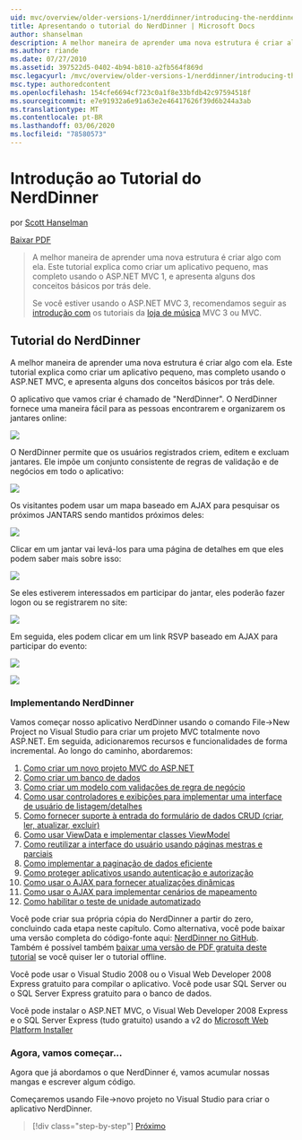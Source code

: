 ```yaml
---
uid: mvc/overview/older-versions-1/nerddinner/introducing-the-nerddinner-tutorial
title: Apresentando o tutorial do NerdDinner | Microsoft Docs
author: shanselman
description: A melhor maneira de aprender uma nova estrutura é criar algo com ela. Este tutorial explica como criar um aplicativo pequeno, mas completo usando o ASP.NE...
ms.author: riande
ms.date: 07/27/2010
ms.assetid: 397522d5-0402-4b94-b810-a2fb564f869d
msc.legacyurl: /mvc/overview/older-versions-1/nerddinner/introducing-the-nerddinner-tutorial
msc.type: authoredcontent
ms.openlocfilehash: 154cfe6694cf723c0a1f8e33bfdb42c97594518f
ms.sourcegitcommit: e7e91932a6e91a63e2e46417626f39d6b244a3ab
ms.translationtype: MT
ms.contentlocale: pt-BR
ms.lasthandoff: 03/06/2020
ms.locfileid: "78580573"
---
```

# <a name="introducing-the-nerddinner-tutorial"></a>Introdução ao Tutorial do NerdDinner

por [Scott Hanselman](https://github.com/shanselman)

[Baixar PDF](http://aspnetmvcbook.s3.amazonaws.com/aspnetmvc-nerdinner_v1.pdf)

> A melhor maneira de aprender uma nova estrutura é criar algo com ela. Este tutorial explica como criar um aplicativo pequeno, mas completo usando o ASP.NET MVC 1, e apresenta alguns dos conceitos básicos por trás dele.
> 
> Se você estiver usando o ASP.NET MVC 3, recomendamos seguir as [introdução com](../../older-versions/getting-started-with-aspnet-mvc3/cs/intro-to-aspnet-mvc-3.md) os tutoriais da [loja de música](../../older-versions/mvc-music-store/mvc-music-store-part-1.md) MVC 3 ou MVC.

## <a name="nerddinner-tutorial"></a>Tutorial do NerdDinner

A melhor maneira de aprender uma nova estrutura é criar algo com ela. Este tutorial explica como criar um aplicativo pequeno, mas completo usando o ASP.NET MVC, e apresenta alguns dos conceitos básicos por trás dele.

O aplicativo que vamos criar é chamado de "NerdDinner". O NerdDinner fornece uma maneira fácil para as pessoas encontrarem e organizarem os jantares online:

![](introducing-the-nerddinner-tutorial/_static/image1.png)

O NerdDinner permite que os usuários registrados criem, editem e excluam jantares. Ele impõe um conjunto consistente de regras de validação e de negócios em todo o aplicativo:

![](introducing-the-nerddinner-tutorial/_static/image2.png)

Os visitantes podem usar um mapa baseado em AJAX para pesquisar os próximos JANTARS sendo mantidos próximos deles:

![](introducing-the-nerddinner-tutorial/_static/image3.png)

Clicar em um jantar vai levá-los para uma página de detalhes em que eles podem saber mais sobre isso:

![](introducing-the-nerddinner-tutorial/_static/image4.png)

Se eles estiverem interessados em participar do jantar, eles poderão fazer logon ou se registrarem no site:

![](introducing-the-nerddinner-tutorial/_static/image5.png)

Em seguida, eles podem clicar em um link RSVP baseado em AJAX para participar do evento:

![](introducing-the-nerddinner-tutorial/_static/image6.png)

![](introducing-the-nerddinner-tutorial/_static/image7.png)

### <a name="implementing-nerddinner"></a>Implementando NerdDinner

Vamos começar nosso aplicativo NerdDinner usando o comando File-&gt;New Project no Visual Studio para criar um projeto MVC totalmente novo ASP.NET. Em seguida, adicionaremos recursos e funcionalidades de forma incremental. Ao longo do caminho, abordaremos:

1. [Como criar um novo projeto MVC do ASP.NET](create-a-new-aspnet-mvc-project.md)
2. [Como criar um banco de dados](create-a-database.md)
3. [Como criar um modelo com validações de regra de negócio](build-a-model-with-business-rule-validations.md)
4. [Como usar controladores e exibições para implementar uma interface de usuário de listagem/detalhes](use-controllers-and-views-to-implement-a-listingdetails-ui.md)
5. [Como fornecer suporte à entrada do formulário de dados CRUD (criar, ler, atualizar, excluir)](provide-crud-create-read-update-delete-data-form-entry-support.md)
6. [Como usar ViewData e implementar classes ViewModel](use-viewdata-and-implement-viewmodel-classes.md)
7. [Como reutilizar a interface do usuário usando páginas mestras e parciais](re-use-ui-using-master-pages-and-partials.md)
8. [Como implementar a paginação de dados eficiente](implement-efficient-data-paging.md)
9. [Como proteger aplicativos usando autenticação e autorização](secure-applications-using-authentication-and-authorization.md)
10. [Como usar o AJAX para fornecer atualizações dinâmicas](use-ajax-to-deliver-dynamic-updates.md)
11. [Como usar o AJAX para implementar cenários de mapeamento](use-ajax-to-implement-mapping-scenarios.md)
12. [Como habilitar o teste de unidade automatizado](enable-automated-unit-testing.md)

Você pode criar sua própria cópia do NerdDinner a partir do zero, concluindo cada etapa neste capítulo. Como alternativa, você pode baixar uma versão completa do código-fonte aqui: [NerdDinner no GitHub](https://github.com/AspNetMVPSamples/NerdDinner). Também é possível também [baixar uma versão de PDF gratuita deste tutorial](http://aspnetmvcbook.s3.amazonaws.com/aspnetmvc-nerdinner_v1.pdf) se você quiser ler o tutorial offline.

Você pode usar o Visual Studio 2008 ou o Visual Web Developer 2008 Express gratuito para compilar o aplicativo. Você pode usar SQL Server ou o SQL Server Express gratuito para o banco de dados.

Você pode instalar o ASP.NET MVC, o Visual Web Developer 2008 Express e o SQL Server Express (tudo gratuito) usando a v2 do [Microsoft Web Platform Installer](https://www.microsoft.com/web/downloads/platform.aspx)

### <a name="now-lets-get-started"></a>Agora, vamos começar...

Agora que já abordamos o que NerdDinner é, vamos acumular nossas mangas e escrever algum código.

Começaremos usando File-&gt;novo projeto no Visual Studio para criar o aplicativo NerdDinner.

> [!div class="step-by-step"]
> [Próximo](create-a-new-aspnet-mvc-project.md)
